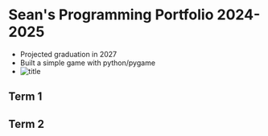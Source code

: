 # Sean's Programming Portfolio 2024-2025
* Projected graduation in 2027
* Built a simple game with python/pygame
* ![title](https://www.google.com/imgres?q=pictures%20of%20a%20dog&imgurl=https%3A%2F%2Fhips.hearstapps.com%2Fhmg-prod%2Fimages%2Fdog-puppy-on-garden-royalty-free-image-1586966191.jpg%3Fcrop%3D0.752xw%3A1.00xh%3B0.175xw%2C0%26resize%3D1200%3A*&imgrefurl=https%3A%2F%2Fwww.goodhousekeeping.com%2Flife%2Fpets%2Fg4531%2Fcutest-dog-breeds%2F&docid=2r6Arj4-hBjhNM&tbnid=PpmCvrB3OtU3hM&vet=12ahUKEwiRnNTO1YGIAxWJLEQIHctmM-gQM3oECBYQAA..i&w=1200&h=1197&hcb=2&itg=1&ved=2ahUKEwiRnNTO1YGIAxWJLEQIHctmM-gQM3oECBYQAA)
## Term 1

## Term 2
